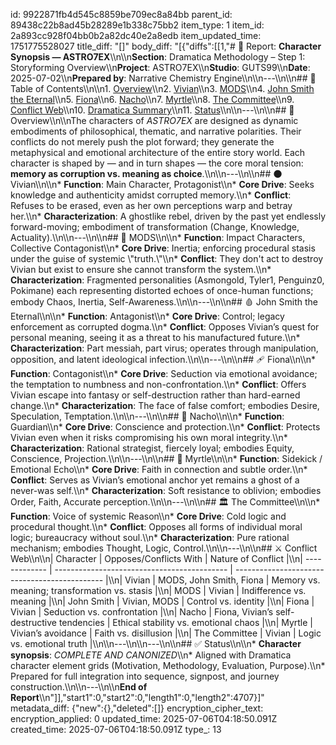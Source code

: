 id: 9922871fb4d545c8859be709ec8a84bb
parent_id: 89438c22b8ad45b28289e1b338c75bb2
item_type: 1
item_id: 2a893cc928f04bb0b2a82dc40e2a8edb
item_updated_time: 1751775528027
title_diff: "[]"
body_diff: "[{\"diffs\":[[1,\"# 📘 Report: **Character Synopsis — ASTRO7EX**\\\n\\\n**Section**: Dramatica Methodology – Step 1: Storyforming Overview\\\n**Project**: ASTRO7EX\\\n**Studio**: GUTS99\\\n**Date**: 2025-07-02\\\n**Prepared by**: Narrative Chemistry Engine\\\n\\\n---\\\n\\\n## 📓 Table of Contents\\\n\\\n1. [Overview](#overview)\\\n2. [Vivian](#vivian)\\\n3. [MODS](#mods)\\\n4. [John Smith the Eternal](#john-smith-the-eternal)\\\n5. [Fiona](#fiona)\\\n6. [Nacho](#nacho)\\\n7. [Myrtle](#myrtle)\\\n8. [The Committee](#the-committee)\\\n9. [Conflict Web](#conflict-web)\\\n10. [Dramatica Summary](#dramatica-summary)\\\n11. [Status](#status)\\\n\\\n---\\\n\\\n## 🧭 Overview\\\n\\\nThe characters of *ASTRO7EX* are designed as dynamic embodiments of philosophical, thematic, and narrative polarities. Their conflicts do not merely push the plot forward; they generate the metaphysical and emotional architecture of the entire story world. Each character is shaped by — and in turn shapes — the core moral tension: **memory as corruption vs. meaning as choice**.\\\n\\\n---\\\n\\\n## 🌑 Vivian\\\n\\\n* **Function**: Main Character, Protagonist\\\n* **Core Drive**: Seeks knowledge and authenticity amidst corrupted memory.\\\n* **Conflict**: Refuses to be erased, even as her own perceptions warp and betray her.\\\n* **Characterization**: A ghostlike rebel, driven by the past yet endlessly forward-moving; embodiment of transformation (Change, Knowledge, Actuality).\\\n\\\n---\\\n\\\n## 💾 MODS\\\n\\\n* **Function**: Impact Characters, Collective Contagonist\\\n* **Core Drive**: Inertia; enforcing procedural stasis under the guise of systemic \\\"truth.\\\"\\\n* **Conflict**: They don't act to destroy Vivian but exist to ensure she cannot transform the system.\\\n* **Characterization**: Fragmented personalities (Asmongold, Tyler1, Penguinz0, Pokimane) each representing distorted echoes of once-human functions; embody Chaos, Inertia, Self-Awareness.\\\n\\\n---\\\n\\\n## 🩸 John Smith the Eternal\\\n\\\n* **Function**: Antagonist\\\n* **Core Drive**: Control; legacy enforcement as corrupted dogma.\\\n* **Conflict**: Opposes Vivian’s quest for personal meaning, seeing it as a threat to his manufactured future.\\\n* **Characterization**: Part messiah, part virus; operates through manipulation, opposition, and latent ideological infection.\\\n\\\n---\\\n\\\n## 🩹 Fiona\\\n\\\n* **Function**: Contagonist\\\n* **Core Drive**: Seduction via emotional avoidance; the temptation to numbness and non-confrontation.\\\n* **Conflict**: Offers Vivian escape into fantasy or self-destruction rather than hard-earned change.\\\n* **Characterization**: The face of false comfort; embodies Desire, Speculation, Temptation.\\\n\\\n---\\\n\\\n## 🦊 Nacho\\\n\\\n* **Function**: Guardian\\\n* **Core Drive**: Conscience and protection.\\\n* **Conflict**: Protects Vivian even when it risks compromising his own moral integrity.\\\n* **Characterization**: Rational strategist, fiercely loyal; embodies Equity, Conscience, Projection.\\\n\\\n---\\\n\\\n## 🌷 Myrtle\\\n\\\n* **Function**: Sidekick / Emotional Echo\\\n* **Core Drive**: Faith in connection and subtle order.\\\n* **Conflict**: Serves as Vivian’s emotional anchor yet remains a ghost of a never-was self.\\\n* **Characterization**: Soft resistance to oblivion; embodies Order, Faith, Accurate perception.\\\n\\\n---\\\n\\\n## 🏛️ The Committee\\\n\\\n* **Function**: Voice of systemic Reason\\\n* **Core Drive**: Cold logic and procedural thought.\\\n* **Conflict**: Opposes all forms of individual moral logic; bureaucracy without soul.\\\n* **Characterization**: Pure rational mechanism; embodies Thought, Logic, Control.\\\n\\\n---\\\n\\\n## ⚔️ Conflict Web\\\n\\\n| Character     | Opposes/Conflicts With                      | Nature of Conflict                            |\\\n| ------------- | ------------------------------------------- | --------------------------------------------- |\\\n| Vivian        | MODS, John Smith, Fiona                     | Memory vs. meaning; transformation vs. stasis |\\\n| MODS          | Vivian                                      | Indifference vs. meaning                      |\\\n| John Smith    | Vivian, MODS                                | Control vs. identity                          |\\\n| Fiona         | Vivian                                      | Seduction vs. confrontation                   |\\\n| Nacho         | Fiona, Vivian’s self-destructive tendencies | Ethical stability vs. emotional chaos         |\\\n| Myrtle        | Vivian’s avoidance                          | Faith vs. disillusion                         |\\\n| The Committee | Vivian                                      | Logic vs. emotional truth                     |\\\n\\\n---\\\n\\\n---\\\n\\\n## ✅ Status\\\n\\\n* **Character synopsis**: *COMPLETE AND CANONIZED*\\\n* Aligned with Dramatica character element grids (Motivation, Methodology, Evaluation, Purpose).\\\n* Prepared for full integration into sequence, signpost, and journey construction.\\\n\\\n---\\\n\\\n**End of Report**\\\n\"]],\"start1\":0,\"start2\":0,\"length1\":0,\"length2\":4707}]"
metadata_diff: {"new":{},"deleted":[]}
encryption_cipher_text: 
encryption_applied: 0
updated_time: 2025-07-06T04:18:50.091Z
created_time: 2025-07-06T04:18:50.091Z
type_: 13